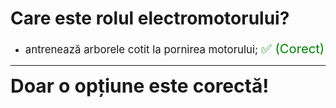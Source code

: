 # Care este rolul electromotorului?

- <span style="font-size: larger;">antrenează arborele cotit la pornirea motorului; <span style="color: green; font-size: larger;">✅ (Corect)</span></span>

---

<span style="font-size: 30px; font-weight: bold;">**Doar o opțiune este corectă!**</span>